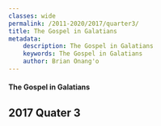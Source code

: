```yaml
---
classes: wide
permalink: /2011-2020/2017/quarter3/
title: The Gospel in Galatians
metadata:
    description: The Gospel in Galatians
    keywords: The Gospel in Galatians
    author: Brian Onang'o
---
```


#### The Gospel in Galatians

## 2017 Quater 3
